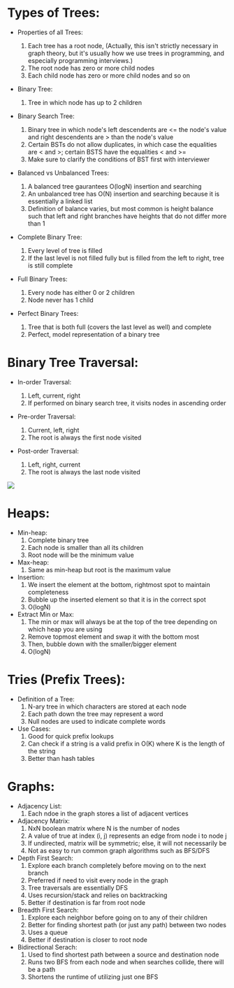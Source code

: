 # Types of Trees:
- Properties of all Trees:
    1. Each tree has a root node, (Actually, this isn't strictly necessary in graph theory, but it's usually how we use trees in programming, and especially programming interviews.)
    2. The root node has zero or more child nodes
    3. Each child node has zero or more child nodes and so on

- Binary Tree:
    1. Tree in which node has up to 2 children

- Binary Search Tree:
    1. Binary tree in which node's left descendents are <= the node's value and right descendents are > than the node's value
    2. Certain BSTs do not allow duplicates, in which case the equalities are < and >; certain BSTS have the equalities < and >=
    3. Make sure to clarify the conditions of BST first with interviewer

- Balanced vs Unbalanced Trees:
    1. A balanced tree gaurantees O(logN) insertion and searching
    2. An unbalanced tree has O(N) insertion and searching because it is essentially a linked list
    3. Definition of balance varies, but most common is height balance such that left and right branches have heights that do not differ more than 1

- Complete Binary Tree:
    1. Every level of tree is filled
    2. If the last level is not filled fully but is filled from the left to right, tree is still complete

- Full Binary Trees:
    1. Every node has either 0 or 2 children
    2. Node never has 1 child

- Perfect Binary Trees:
    1. Tree that is both full (covers the last level as well) and complete 
    2. Perfect, model representation of a binary tree

# Binary Tree Traversal:
- In-order Traversal:
    1. Left, current, right
    2. If performed on binary search tree, it visits nodes in ascending order

- Pre-order Traversal:
    1. Current, left, right
    2. The root is always the first node visited

- Post-order Traversal:
    1. Left, right, current
    2. The root is always the last node visited

![](https://media.geeksforgeeks.org/wp-content/cdn-uploads/Preorder-from-Inorder-and-Postorder-traversals.jpg)

# Heaps:
- Min-heap:
    1. Complete binary tree
    2. Each node is smaller than all its children
    3. Root node will be the minimum value
- Max-heap:
    1. Same as min-heap but root is the maximum value
- Insertion:
    1. We insert the element at the bottom, rightmost spot to maintain completeness
    2. Bubble up the inserted element so that it is in the correct spot
    3. O(logN)
- Extract Min or Max:
    1. The min or max will always be at the top of the tree depending on which heap you are using
    2. Remove topmost element and swap it with the bottom most
    3. Then, bubble down with the smaller/bigger element 
    4. O(logN)

# Tries (Prefix Trees):
- Definition of a Tree:
    1. N-ary tree in which characters are stored at each node
    2. Each path down the tree may represent a word
    3. Null nodes are used to indicate complete words
- Use Cases:
    1. Good for quick prefix lookups
    2. Can check if a string is a valid prefix in O(K) where K is the length of the string
    3. Better than hash tables

# Graphs:
- Adjacency List:
    1. Each ndoe in the graph stores a list of adjacent vertices
- Adjacency Matrix:
    1. NxN boolean matrix where N is the number of nodes
    2. A value of true at index (i, j) represents an edge from node i to node j
    3. If undirected, matrix will be symmetric; else, it will not necessarily be
    4. Not as easy to run common graph algorithms such as BFS/DFS
- Depth First Search:
    1. Explore each branch completely before moving on to the next branch
    2. Preferred if need to visit every node in the graph
    3. Tree traversals are essentially DFS
    4. Uses recursion/stack and relies on backtracking
    5. Better if destination is far from root node
- Breadth First Search:
    1. Explore each neighbor before going on to any of their children
    2. Better for finding shortest path (or just any path) between two nodes
    3. Uses a queue
    4. Better if destination is closer to root node
- Bidirectional Serach:
    1. Used to find shortest path between a source and destination node
    2. Runs two BFS from each node and when searches collide, there will be a path
    3. Shortens the runtime of utilizing just one BFS
